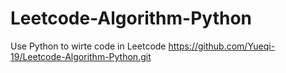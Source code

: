# Leetcode-Algorithm-Python
Use Python to wirte code in Leetcode
https://github.com/Yueqi-19/Leetcode-Algorithm-Python.git
